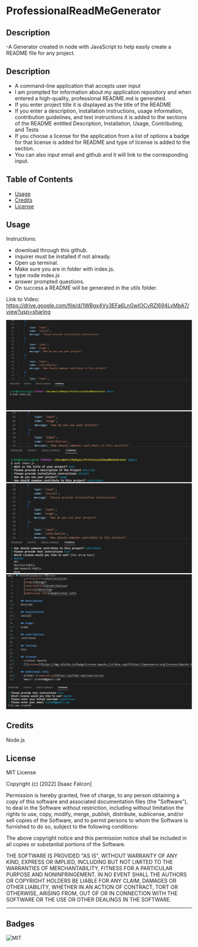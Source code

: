 # ProfessionalReadMeGenerator

## Description

-A Generator created in node with JavaScript to help easily create a README file for any project.

## Description
- A command-line application that accepts user input
- I am prompted for information about my application repository and when entered a high-quality, professional README.md is generated.
- If you enter project title it is displayed as the title of the README
- If you enter a description, installation instructions, usage information, contribution guidelines, and test instructions it is added to the sections of the README entitled Description, Installation, Usage, Contributing, and Tests
- If you choose a license for the application from a list of options a badge for that license is added for README and type of license is added to the section.
- You can also input email and github and it will link to the corresponding input.


## Table of Contents

- [Usage](#usage)
- [Credits](#credits)
- [License](#license)

## Usage

Instructions:
- download through this github.
- inquirer must be installed if not already.
- Open up terminal.
- Make sure you are in folder with index.js.
- type node index.js
- answer prompted questions.
- On success a README will be generated in the utils folder.

Link to Video: https://drive.google.com/file/d/1WBgx4Vy3EFa6LnGwIOCvRZI694LyMbA7/view?usp=sharing 

![alt Website Screenshot](./images/PRGsample1.jpg)
![alt Website Screenshot](./images/PRGsample2.jpg)
![alt Website Screenshot](./images/PRGsample3.jpg)
![alt Website Screenshot](./images/PRGsample4.jpg)

## Credits

Node.js


## License

MIT License

Copyright (c) [2022] [Isaac Falcon]

Permission is hereby granted, free of charge, to any person obtaining a copy
of this software and associated documentation files (the "Software"), to deal
in the Software without restriction, including without limitation the rights
to use, copy, modify, merge, publish, distribute, sublicense, and/or sell
copies of the Software, and to permit persons to whom the Software is
furnished to do so, subject to the following conditions:

The above copyright notice and this permission notice shall be included in all
copies or substantial portions of the Software.

THE SOFTWARE IS PROVIDED "AS IS", WITHOUT WARRANTY OF ANY KIND, EXPRESS OR
IMPLIED, INCLUDING BUT NOT LIMITED TO THE WARRANTIES OF MERCHANTABILITY,
FITNESS FOR A PARTICULAR PURPOSE AND NONINFRINGEMENT. IN NO EVENT SHALL THE
AUTHORS OR COPYRIGHT HOLDERS BE LIABLE FOR ANY CLAIM, DAMAGES OR OTHER
LIABILITY, WHETHER IN AN ACTION OF CONTRACT, TORT OR OTHERWISE, ARISING FROM,
OUT OF OR IN CONNECTION WITH THE SOFTWARE OR THE USE OR OTHER DEALINGS IN THE
SOFTWARE.

---

## Badges

![MIT](https://img.shields.io/apm/l/vim-mode)